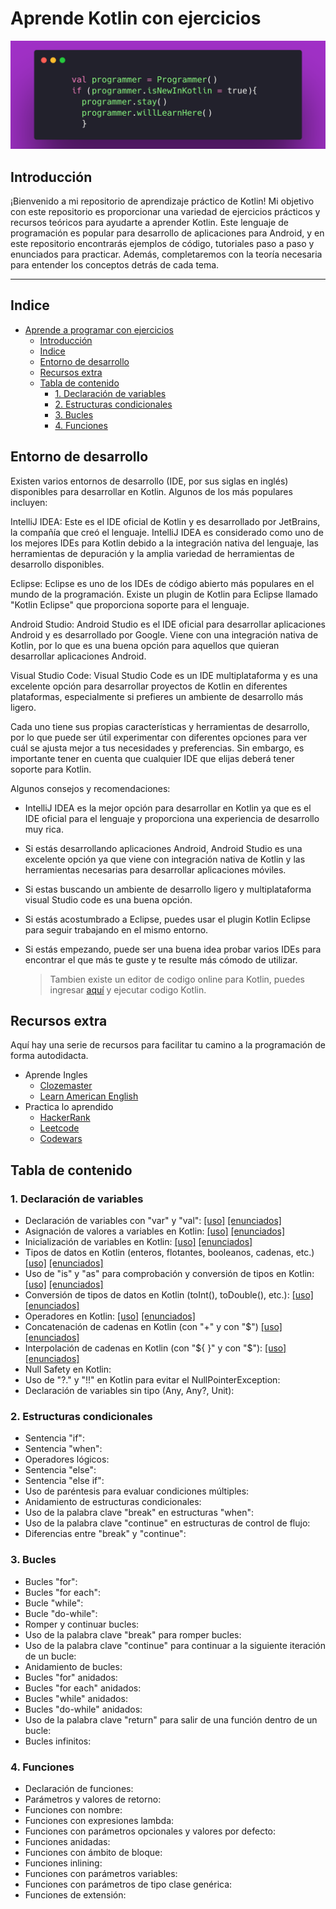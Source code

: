# Aprende Kotlin con ejercicios

![banner](/bannerr.png)

## Introducción

¡Bienvenido a mi repositorio de aprendizaje práctico de Kotlin! Mi objetivo con este repositorio es proporcionar una variedad de ejercicios prácticos y recursos teóricos para ayudarte a aprender Kotlin. Este lenguaje de programación es popular para desarrollo de aplicaciones para Android, y en este repositorio encontrarás ejemplos de código, tutoriales paso a paso y enunciados para practicar. Además, completaremos con la teoría necesaria para entender los conceptos detrás de cada tema. 

  ----

## Indice

- [Aprende a programar con ejercicios](#aprende-a-programar-con-ejercicios)
  - [Introducción](#introducción)
  - [Indice](#indice)
  - [Entorno de desarrollo](#entorno-de-desarrollo)
  - [Recursos extra](#recursos-extra)
  - [Tabla de contenido](#tabla-de-contenido)
    - [1. Declaración de variables](#1-declaración-de-variables)
    - [2. Estructuras condicionales](#2-estructuras-condicionales)
    - [3. Bucles](#3-bucles)
    - [4. Funciones](#4-funciones)

## Entorno de desarrollo

Existen varios entornos de desarrollo (IDE, por sus siglas en inglés) disponibles para desarrollar en Kotlin. Algunos de los más populares incluyen:

IntelliJ IDEA: Este es el IDE oficial de Kotlin y es desarrollado por JetBrains, la compañía que creó el lenguaje. IntelliJ IDEA es considerado como uno de los mejores IDEs para Kotlin debido a la integración nativa del lenguaje, las herramientas de depuración y la amplia variedad de herramientas de desarrollo disponibles.

Eclipse: Eclipse es uno de los IDEs de código abierto más populares en el mundo de la programación. Existe un plugin de Kotlin para Eclipse llamado "Kotlin Eclipse" que proporciona soporte para el lenguaje.

Android Studio: Android Studio es el IDE oficial para desarrollar aplicaciones Android y es desarrollado por Google. Viene con una integración nativa de Kotlin, por lo que es una buena opción para aquellos que quieran desarrollar aplicaciones Android.

Visual Studio Code: Visual Studio Code es un IDE multiplataforma y es una excelente opción para desarrollar proyectos de Kotlin en diferentes plataformas, especialmente si prefieres un ambiente de desarrollo más ligero.

Cada uno tiene sus propias características y herramientas de desarrollo, por lo que puede ser útil experimentar con diferentes opciones para ver cuál se ajusta mejor a tus necesidades y preferencias. Sin embargo, es importante tener en cuenta que cualquier IDE que elijas deberá tener soporte para Kotlin.

Algunos consejos y recomendaciones:

  * IntelliJ IDEA es la mejor opción para desarrollar en Kotlin ya que es el IDE oficial para el lenguaje y proporciona una experiencia de desarrollo muy rica.

  * Si estás desarrollando aplicaciones Android, Android Studio es una excelente opción ya que viene con integración nativa de Kotlin y las herramientas necesarias para desarrollar aplicaciones móviles.

  * Si estas buscando un ambiente de desarrollo ligero y multiplataforma visual Studio code es una buena opción.

  * Si estás acostumbrado a Eclipse, puedes usar el plugin Kotlin Eclipse para seguir trabajando en el mismo entorno.

  * Si estás empezando, puede ser una buena idea probar varios IDEs para encontrar el que más te guste y te resulte más cómodo de utilizar.

    > Tambien existe un editor de codigo online para Kotlin, puedes ingresar 
    [aquí](https://play.kotlinlang.org/) y ejecutar codigo Kotlin.

## Recursos extra

Aquí hay una serie de recursos para facilitar tu camino a la programación de forma autodidacta.

* Aprende Ingles
  * [Clozemaster](https://www.clozemaster.com/)
  * [Learn American English](https://www.learnamericanenglishonline.com/)
* Practica lo aprendido
  * [HackerRank](https://hackerrank.com/)
  * [Leetcode](https://leetcode.com/)
  * [Codewars](https://www.codewars.com/)

## Tabla de contenido

### 1. Declaración de variables


* Declaración de variables con "var" y "val":  [[uso]](/declaracion%20de%20variables/variables%20var%20y%20val.md) 
[[enunciados]](/enunciados/declaracion%20de%20variables.md)
* Asignación de valores a variables en Kotlin: [[uso]](/declaracion%20de%20variables/asignacion%20de%20variables.md) [[enunciados]](/enunciados/asignacion%20de%20variables.md)
* Inicialización de variables en Kotlin: [[uso]](/declaracion%20de%20variables/inicializacion%20de%20variables.md) [[enunciados]](/declaracion%20de%20variables/inicializacion%20de%20variables.md)
* Tipos de datos en Kotlin (enteros, flotantes, booleanos, cadenas, etc.)[[uso]](/declaracion%20de%20variables/tipos%20de%20datos.md) [[enunciados]](/enunciados/tipos%20de%20datos.md)
* Uso de "is" y "as" para comprobación y conversión de tipos en Kotlin: [[uso]](/declaracion%20de%20variables/uso%20de%20is%20y%20as.md) [[enunciados]](/enunciados/uso%20de%20is%20y%20as.md)
* Conversión de tipos de datos en Kotlin (toInt(), toDouble(), etc.): [[uso]](/declaracion%20de%20variables/conversion%20de%20tipos%20de%20datos.md) [[enunciados]](/enunciados/conversion%20de%20tipos%20de%20datos.md)
* Operadores en Kotlin: [[uso]](/declaracion%20de%20variables/operadores.md) [[enunciados]](/enunciados/operadores.md)
* Concatenación de cadenas en Kotlin (con "+" y con "$") [[uso]](/declaracion%20de%20variables/concatenacion%20de%20cadenas.md) [[enunciados]](/enunciados/concatenacion%20de%20cadenas.md)
* Interpolación de cadenas en Kotlin (con "\${ }" y con "$"): [[uso]](/declaracion%20de%20variables/interpolacion%20de%20cadenas.md) [[enunciados]](/enunciados/interpolacion%20de%20cadenas.md)
* Null Safety en Kotlin:
* Uso de "?." y "!!" en Kotlin para evitar el NullPointerException:
* Declaración de variables sin tipo (Any, Any?, Unit):

### 2. Estructuras condicionales

* Sentencia "if":
* Sentencia "when":
* Operadores lógicos:
* Sentencia "else":
* Sentencia "else if":
* Uso de paréntesis para evaluar condiciones múltiples:
* Anidamiento de estructuras condicionales:
* Uso de la palabra clave "break" en estructuras "when":
* Uso de la palabra clave "continue" en estructuras de control de flujo:
* Diferencias entre "break" y "continue":

### 3. Bucles

* Bucles "for":
* Bucles "for each":
* Bucle "while":
* Bucle "do-while":
* Romper y continuar bucles:
* Uso de la palabra clave "break" para romper bucles:
* Uso de la palabra clave "continue" para continuar a la siguiente iteración de un bucle:
* Anidamiento de bucles:
* Bucles "for" anidados:
* Bucles "for each" anidados:
* Bucles "while" anidados:
* Bucles "do-while" anidados:
* Uso de la palabra clave "return" para salir de una función dentro de un bucle:
* Bucles infinitos:


### 4. Funciones

* Declaración de funciones:
* Parámetros y valores de retorno:
* Funciones con nombre:
* Funciones con expresiones lambda:
* Funciones con parámetros opcionales y valores por defecto:
* Funciones anidadas:
* Funciones con ámbito de bloque:
* Funciones inlining:
* Funciones con parámetros variables:
* Funciones con parámetros de tipo clase genérica:
* Funciones de extensión: